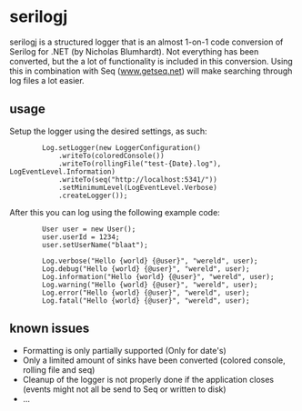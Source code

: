 # serilogj

serilogj is a structured logger that is an almost 1-on-1 code conversion of Serilog for .NET (by Nicholas Blumhardt). Not everything has been converted, but the a lot of functionality is included in this conversion. Using this in combination with Seq (www.getseq.net) will make searching through log files a lot easier.

## usage

Setup the logger using the desired settings, as such:
```
		Log.setLogger(new LoggerConfiguration()
			.writeTo(coloredConsole())
			.writeTo(rollingFile("test-{Date}.log"), LogEventLevel.Information)
			.writeTo(seq("http://localhost:5341/"))
			.setMinimumLevel(LogEventLevel.Verbose)
			.createLogger());
```

After this you can log using the following example code:
```
		User user = new User();
		user.userId = 1234;
		user.setUserName("blaat");
		
		Log.verbose("Hello {world} {@user}", "wereld", user);
		Log.debug("Hello {world} {@user}", "wereld", user);
		Log.information("Hello {world} {@user}", "wereld", user);
		Log.warning("Hello {world} {@user}", "wereld", user);
		Log.error("Hello {world} {@user}", "wereld", user);
		Log.fatal("Hello {world} {@user}", "wereld", user);
```

## known issues

* Formatting is only partially supported (Only for date's)
* Only a limited amount of sinks have been converted (colored console, rolling file and seq)
* Cleanup of the logger is not properly done if the application closes (events might not all be send to Seq or written to disk)
* ...
 

